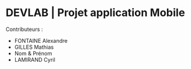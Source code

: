 # DEVLAB | Projet application Mobile

Contributeurs :
- FONTAINE Alexandre
- GILLES Mathias
- Nom & Prénom
- LAMIRAND Cyril
